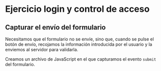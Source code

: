 # Ejercicio login y control de acceso

## Capturar el envío del formulario

Necesitamos que el formulario no se envíe, sino que, cuando se pulse el botón
de envío, recojamos la información introducida por el usuario y la enviemos al
servidor para validarla.

Creamos un archivo de JavaScript en el que capturamos el evento `submit` del
formulario.